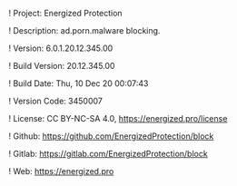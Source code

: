 ! Project: Energized Protection

! Description: ad.porn.malware blocking.

! Version: 6.0.1.20.12.345.00

! Build Version: 20.12.345.00

! Build Date: Thu, 10 Dec 20 00:07:43

! Version Code: 3450007

! License: CC BY-NC-SA 4.0, https://energized.pro/license

! Github: https://github.com/EnergizedProtection/block

! Gitlab: https://gitlab.com/EnergizedProtection/block


! Web: https://energized.pro
